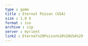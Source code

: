```yaml
---
type : game
title : Eternal Poison (USA)
size : 1.8 G
format : iso
archive : zip
server : myrient
link2 : Eternal%20Poison%20%28USA%29
---
```

